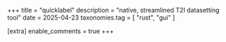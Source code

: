 +++
title = "quicklabel"
description = "native, streamlined T2I datasetting tool"
date = 2025-04-23
taxonomies.tag = [
    "rust",
    "gui"
]

[extra]
enable_comments = true
+++
